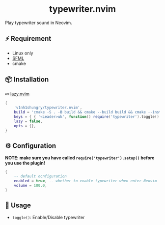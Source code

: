 <h1 align="center">typewriter.nvim</h1>

Play typewriter sound in Neovim.

## ⚡️ Requirement

* Linux only
* [SFML](https://github.com/SFML/SFML)
* cmake

## 📦 Installation

💤 [lazy.nvim](https://github.com/folke/lazy.nvim)

```lua
{
    'v1nh1shungry/typewriter.nvim',
    build = 'cmake -S . -B build && cmake --build build && cmake --install build --prefix build',
    keys = { { '<Leader>uk', function() require('typewriter').toggle() end, desc = 'Toggle typewriter' } },
    lazy = false,
    opts = {},
}
```

## ⚙️ Configuration

**NOTE: make sure you have called `require('typewriter').setup()` before you use the plugin!**

```lua
{
    -- default ocnfiguration
    enabled = true, -- whether to enable typewriter when enter Neovim
    volume = 100.0,
}
```

## 🚀 Usage

* `toggle()`: Enable/Disable typewriter
